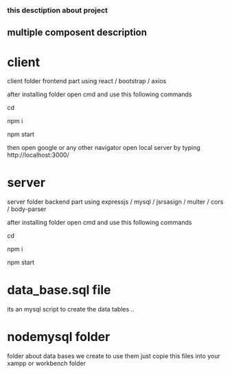 ### this desctiption about project

## multiple composent description

# client
client folder frontend part using react / bootstrap / axios

after installing folder open cmd and use this following commands 

cd <folderpath>

npm i <!-- to install project dependencies -->

npm start <!-- to start project --> 

then open google or any other navigator 
open local server by typing http://localhost:3000/

# server 
 server folder backend part using expressjs / mysql / jsrsasign / multer / cors / body-parser 

 after installing folder open cmd and use this following commands 

cd <folderpath>

npm i <!-- to install project dependencies -->

npm start <!-- to start project --> 

# data_base.sql file
its an mysql script to create the data tables ..

# nodemysql folder
folder about data bases we create to use them just copie this files into your xampp or workbench folder